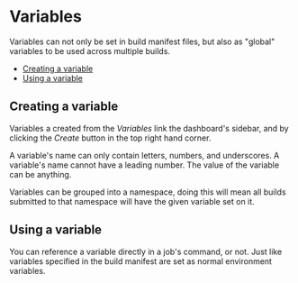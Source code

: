 # Variables

Variables can not only be set in build manifest files, but also as "global"
variables to be used across multiple builds.

* [Creating a variable](#creating-a-variable)
* [Using a variable](#using-a-variable)

## Creating a variable

Variables a created from the *Variables* link the dashboard's sidebar, and by
clicking the *Create* button in the top right hand corner.

A variable's name can only contain letters, numbers, and underscores. A
variable's name cannot have a leading number. The value of the variable
can be anything.

Variables can be grouped into a namespace, doing this will mean all builds
submitted to that namespace will have the given variable set on it.

## Using a variable

You can reference a variable directly in a job's command, or not. Just like
variables specified in the build manifest are set as normal environment
variables.
